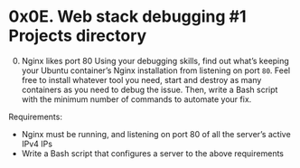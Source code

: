# 0x0E. Web stack debugging #1 Projects directory
 0. Nginx likes port 80
    Using your debugging skills, find out what’s keeping your Ubuntu container’s Nginx installation from listening on port `80`.
    Feel free to install whatever tool you need, start and destroy as many containers as you need to debug the issue. Then, write a Bash script with the minimum number of commands to automate your fix.

Requirements:
- Nginx must be running, and listening on port 80 of all the server’s active IPv4 IPs
- Write a Bash script that configures a server to the above requirements
